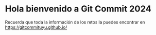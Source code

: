 # Hola bienvenido a Git Commit 2024

Recuerda que toda la información de los retos la puedes encontrar en https://gitcommituyu.github.io/

